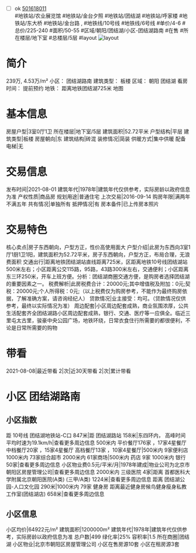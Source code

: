 - [ ] ok [501618011](https://bj.5i5j.com/ershoufang/501618011.html)  
 #地铁站/农业展览馆 #地铁站/金台夕照 #地铁站/团结湖 #地铁站/呼家楼 #地铁站/东大桥 #地铁站/金台路 ,  #地铁线/10号线 #地铁线/6号线
#单价/4-6 #总价/225-240 #面积/50-55   #区域/朝阳/团结湖/小区-团结湖路南 #在售 #所在楼层/地下室 #总楼层/5层 #layout 
![layout](http://image2a.5i5j.com/bdir/layout/89622db370244a619d55aa2cb3636afc.JPG_P5.jpg) 
# 简介 
 239万,  4.53万/m² 
小区： 团结湖路南
建筑类型： 板楼
区域： 朝阳 团结湖
看房时间： 提前预约
地铁： 距离地铁团结湖725米 地图
# 基本信息 
 房屋户型|3室0厅1卫
所在楼层|地下室/5层
建筑面积|52.72平米
户型结构|平层
建筑类型|板楼
房屋朝向|东
建筑结构|砖混
装修情况|简装
供暖方式|集中供暖
配备电梯|无
# 交易信息 
 发布时间|2021-08-01
建筑年代|1978年|建筑年代仅供参考，实际房龄以政府信息为准
产权性质|商品房
规划用途|普通住宅
上次交易|2016-09-14
购房年限|满两年不满五年
共有情况|单独所有
抵押情况|有
房本备件|已上传房本照片
# 交易特色 
 核心卖点|房子东西朝向，户型方正，性价高使用面大
户型介绍|此房为东西向3室1厅1厨1卫1阳，建筑面积为52.72平米，房子东西朝向，户型方正，布局合理，无浪费面积
交通出行|距离地铁团结湖站直线距离725米，区距离地铁10号线团结湖站500米左右；小区距离公交115路，95路，43路300米左右，交通便利；小区距离东三环250米，开车上班方便。分析：团结湖商圈交通方便，是购房者选择团结湖的重要因素之一。
税费解析|此房税费合计：20000元;其中增值税及附加：0元;契税：20000元;个人所得税：0元;（以上税费仅为购房参考，不能作为最终购房依据，了解准确方案，请咨询经纪人）
贷款情况|业主接受：均可。（贷款情况仅供参考，最终以实际情况为准）
周边配套|小区周边配套成熟，商业氛围浓厚，公共生活配套齐全团结湖路小区周边配套成熟，银行、交通、医疗等一应俱全。临近三里屯太古里，骏豪中央公园广场，地铁环绕，日常衣食住行所需要的都很便利，不论是日常所需要的购物
# 带看 
 2021-08-08|最近带看	 2|次|近30天带看	 2|次|累计带看
# 小区 团结湖路南
## 小区指数 
 距 10号线 团结湖地铁站-C口 847米|距 团结湖路站 158米|东四环内， 高峰时间平均时速为19.1km/h|查看更多周边信息
500米内 平价餐厅176家 ，17家4星餐厅
中档餐厅20家 ，15家4星餐厅
高档餐厅13家 ，10家4星餐厅|500米内 9家便利店
1000米内 73家综合超市
2000米内 61家商场|500米内 药店 9家
1000米内 银行 50家|查看更多周边信息
小区物业费0.5元/平米/月|1978年建成|物业公司为北京市朝阳区房屋管理公司|查看更多周边信息
2000米内 三级医院 4家|距离 首都医科大学附属北京朝阳医院(A类) (三甲/A类) 1224米|查看更多周边信息
距离 团结湖公园-人口文化园 290米|1000米内 79家 健身房
距离最近健身房候鸟健身瘦身私教工作室(团结湖店) 658米|查看更多周边信息
## 小区信息 
 小区均价|64922元/m²
建筑面积|1200000m²
建筑年代|1978年|建筑年代仅供参考，实际房龄以政府信息为准
总户数|499
绿化率|25%
容积率|1.5
所在商圈|团结湖
小区物业|北京市朝阳区房屋管理公司
小区在售房源10套
小区在租房源3套
